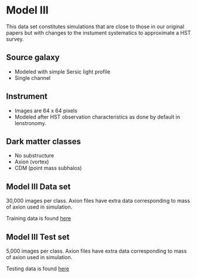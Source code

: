 # Model III

This data set constitutes simulations that are close to those in our original papers but with changes to the instument systematics to approximate a HST survey.

## Source galaxy
- Modeled with simple Sersic light profile 
- Single channel

## Instrument
- Images are 64 x 64 pixels
- Modeled after HST observation characteristics as done by default in lenstronomy.

## Dark matter classes
- No substructure
- Axion (vortex)
- CDM (point mass subhalos)


## Model III Data set

30,000 images per class. Axion files have extra data corresponding to mass of axion used in simulation.

Training data is found [here](https://drive.google.com/file/d/1ynKMJoEeKKJqLfuKRR1Y7rQjeBMM0w94/view?usp=sharing)

## Model III Test set

5,000 images per class. Axion files have extra data corresponding to mass of axion used in simulation.

Testing data is found [here]()
